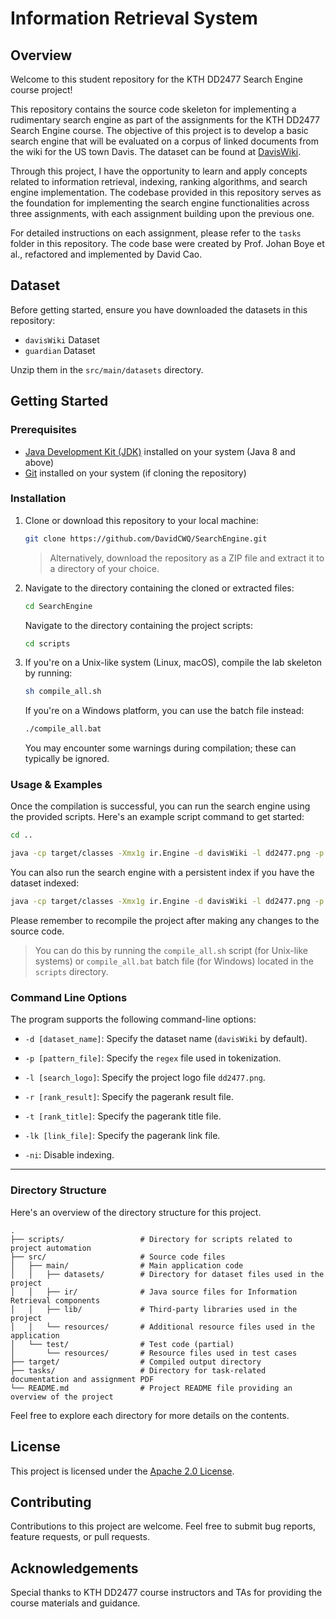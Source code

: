 # Information Retrieval System

## Overview

Welcome to this student repository for the KTH DD2477 Search Engine course project!

This repository contains the source code skeleton for implementing a rudimentary search engine as part of the assignments for the KTH DD2477 Search Engine course. The objective of this project is to develop a basic search engine that will be evaluated on a corpus of linked documents from the wiki for the US town Davis. The dataset can be found at [DavisWiki](https://daviswiki.org/).

Through this project, I have the opportunity to learn and apply concepts related to information retrieval, indexing, ranking algorithms, and search engine implementation. The codebase provided in this repository serves as the foundation for implementing the search engine functionalities across three assignments, with each assignment building upon the previous one.

For detailed instructions on each assignment, please refer to the `tasks` folder in this repository. The code base were created by Prof. Johan Boye et al., refactored and implemented by David Cao. 

## Dataset

Before getting started, ensure you have downloaded the datasets in this repository:
- `davisWiki` Dataset
- `guardian` Dataset

Unzip them in the `src/main/datasets` directory.

## Getting Started

### Prerequisites
- [Java Development Kit (JDK)](https://www.oracle.com/java/technologies/javase-jdk11-downloads.html) installed on your system (Java 8 and above)
- [Git](https://git-scm.com/) installed on your system (if cloning the repository)

### Installation

1. Clone or download this repository to your local machine:

   ```bash
   git clone https://github.com/DavidCWQ/SearchEngine.git
   ```

   > Alternatively, download the repository as a ZIP file and extract it to a directory of your choice.

2. Navigate to the directory containing the cloned or extracted files:

   ```bash
   cd SearchEngine
   ```

   Navigate to the directory containing the project scripts:

   ```bash
   cd scripts
   ```

3. If you're on a Unix-like system (Linux, macOS), compile the lab skeleton by running:

   ```bash
   sh compile_all.sh
   ```

   If you're on a Windows platform, you can use the batch file instead:

   ```bash
   ./compile_all.bat
   ```

   You may encounter some warnings during compilation; these can typically be ignored.

### Usage & Examples

Once the compilation is successful, you can run the search engine using the provided scripts. Here's an example script command to get started:

```bash
cd ..
```

```bash
java -cp target/classes -Xmx1g ir.Engine -d davisWiki -l dd2477.png -p patterns.txt -r pagerank_result.txt -t davisTitles.txt -lk linksDavis.txt
```

You can also run the search engine with a persistent index if you have the dataset indexed:

```bash
java -cp target/classes -Xmx1g ir.Engine -d davisWiki -l dd2477.png -p patterns.txt -r pagerank_result.txt -t davisTitles.txt -lk linksDavis.txt -ni
```

Please remember to recompile the project after making any changes to the source code. 

> You can do this by running the `compile_all.sh` script (for Unix-like systems) or `compile_all.bat` batch file (for Windows) located in the `scripts` directory.

### Command Line Options

The program supports the following command-line options:

- `-d [dataset_name]`: Specify the dataset name (`davisWiki` by default).

- `-p [pattern_file]`: Specify the `regex` file used in tokenization.

- `-l [search_logo]`: Specify the project logo file `dd2477.png`.

- `-r [rank_result]`: Specify the pagerank result file.

- `-t [rank_title]`: Specify the pagerank title file.

- `-lk [link_file]`: Specify the pagerank link file.

- `-ni`: Disable indexing.

---

### Directory Structure

Here's an overview of the directory structure for this project.

```
.
├── scripts/                 # Directory for scripts related to project automation
├── src/                     # Source code files
│   ├── main/                # Main application code
│   │   ├── datasets/        # Directory for dataset files used in the project
│   │   ├── ir/              # Java source files for Information Retrieval components
│   │   ├── lib/             # Third-party libraries used in the project
│   │   └── resources/       # Additional resource files used in the application
│   └── test/                # Test code (partial)
│       └── resources/       # Resource files used in test cases
├── target/                  # Compiled output directory
├── tasks/                   # Directory for task-related documentation and assignment PDF
└── README.md                # Project README file providing an overview of the project
```

Feel free to explore each directory for more details on the contents.

## License

This project is licensed under the [Apache 2.0 License](LICENSE).

## Contributing

Contributions to this project are welcome. Feel free to submit bug reports, feature requests, or pull requests.

## Acknowledgements

Special thanks to KTH DD2477 course instructors and TAs for providing the course materials and guidance.


